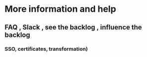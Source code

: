 # More information and help

## FAQ , Slack , see the backlog , influence the backlog

### SSO, certificates, transformation)
